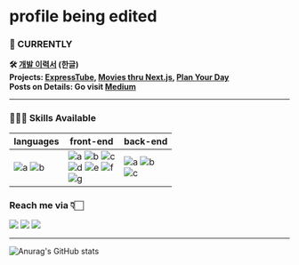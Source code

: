 # profile being edited

### 📌 CURRENTLY
<div>
  <p>
    <strong>
      🛠 <a href="https://vanilla-wizard-5ea.notion.site/42ad1d61285c4263a2450dea62cc2c3d">개발 이력서</a> (한글)
    </strong>
    <br>
    <strong>
      Projects: <a href="https://github.com/WilleLee/express-challenges">ExpressTube</a>, <a href="https://github.com/WilleLee/nextjs-practice">Movies thru Next.js</a>, <a href="https://github.com/WilleLee/plan-your-day">Plan Your Day</a>
    </strong>
    <br>
    <strong>
      Posts on Details: Go visit <a href="https://medium.com/@1992season">Medium</a>
    </strong>
  </p>
</div>

---



<!---
WilleLee/WilleLee is a ✨ special ✨ repository because its `README.md` (this file) appears on your GitHub profile.
You can click the Preview link to take a look at your changes.
--->





### 🧑🏻‍🔧 Skills Available


languages | front-end | back-end
---|---|---|
![a](https://img.shields.io/badge/JavaScript-F7DF1E?style=flat-square&logo=JavaScript&logoColor=FFFFFF) ![b](https://img.shields.io/badge/TypeScript-3178C6?style=flat-square&logo=TypeScript&logoColor=FFFFFF)|![a](https://img.shields.io/badge/React-61DAFB?style=flat-square&logo=React&logoColor=FFFFFF) ![b](https://img.shields.io/badge/Next-000000?style=flat-square&logo=Next.js&logoColor=FFFFFF) ![c](https://img.shields.io/badge/Redux-764ABC?style=flat-square&logo=Redux&logoColor=FFFFFF)<br>![d](https://img.shields.io/badge/HTML-E34F26?style=flat-square&logo=HTML5&logoColor=FFFFFF) ![e](https://img.shields.io/badge/CSS-1572B6?style=flat-square&logo=CSS3&logoColor=FFFFFF) ![f](https://img.shields.io/badge/Sass-CC6699?style=flat-square&logo=Sass&logoColor=FFFFFF)<br>![g](https://img.shields.io/badge/styledComponents-DB7093?style=flat-square&logo=styled-components&logoColor=FFFFFF)|![a](https://img.shields.io/badge/Express-000000?style=flat-square&logo=Express&logoColor=FFFFFF) ![b](https://img.shields.io/badge/MongoDB-47A248?style=flat-square&logo=MongoDB&logoColor=FFFFFF)<br>![c](https://img.shields.io/badge/AmazonS3-569A31?style=flat-square&logo=AmazonS3&logoColor=FFFFFF)


### Reach me via 👇🏻


  <a href="mailto:1992season@gmail.com" target="_blank"><img src="https://img.shields.io/badge/1992season@gmail.com-EA4335?style=flat-square&logo=Gmail&logoColor=FFFFFF"/></a>
  <a href="https://github.com/WilleLee" target="_blank"><img src="https://img.shields.io/badge/GitHub-181717?style=flat-square&logo=GitHub&logoColor=FFFFFF"/></a>
  <a href="https://medium.com/@1992season" target="_blank"><img src="https://img.shields.io/badge/Medium-000000?style=flat-square&logo=Medium&logoColor=FFFFFF"/></a>

---


![Anurag's GitHub stats](https://github-readme-stats.vercel.app/api?username=WilleLee&show_icons=true&theme=dark)


